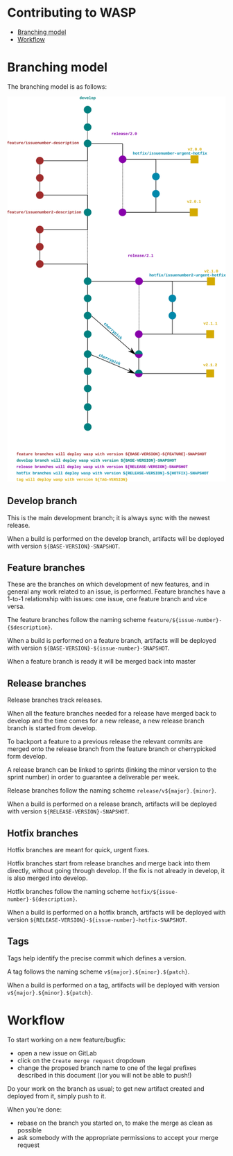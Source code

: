 # Contributing to WASP

* [Branching model](#branching-model)
* [Workflow](#workflow)

# Branching model

The branching model is as follows:

![branching-model](documentation/images/wasp-branching-model.png)

## Develop branch
This is the main development branch; it is always sync with the newest release.

When a build is performed on the develop branch, artifacts will be deployed with version `${BASE-VERSION}-SNAPSHOT`.

## Feature branches
These are the branches on which development of new features, and in general any work related to an issue, is performed. Feature branches have a 1-to-1 relationship with issues: one issue, one feature branch and vice versa.

The feature branches follow the naming scheme `feature/${issue-number}-{$description}`.

When a build is performed on a feature branch, artifacts will be deployed with version `${BASE-VERSION}-${issue-number}-SNAPSHOT`.

When a feature branch is ready it will be merged back into master

## Release branches
Release branches track releases.

When all the feature branches needed for a release have merged back to develop and the time comes for a new release, a new release branch branch is started from develop.

To backport a feature to a previous release the relevant commits are merged onto the release branch from the feature branch or cherrypicked form develop.

A release branch can be linked to sprints (linking the minor version to the sprint number) in order to guarantee a deliverable per week.

Release branches follow the naming scheme `release/v${major}.{minor}`.

When a build is performed on a release branch, artifacts will be deployed with version `${RELEASE-VERSION}-SNAPSHOT`.

## Hotfix branches
Hotfix branches are meant for quick, urgent fixes.

Hotfix branches start from release branches and merge back into them directly, without going through develop. If the fix is not already in develop, it is also merged into develop.

Hotfix branches follow the naming scheme `hotfix/${issue-number}-${description}`.

When a build is performed on a hotfix branch, artifacts will be deployed with version `${RELEASE-VERSION}-${issue-number}-hotfix-SNAPSHOT`.

## Tags
Tags help identify the precise commit which defines a version.
 
A tag follows the naming scheme `v${major}.${minor}.${patch}`.

When a build is performed on a tag, artifacts will be deployed with version
`v${major}.${minor}.${patch}`.

# Workflow
To start working on a new feature/bugfix:
- open a new issue on GitLab
- click on the `Create merge request` dropdown
- change the proposed branch name to one of the legal prefixes described in this document ()or you will not be able to push!)

Do your work on the branch as usual; to get new artifact created and deployed from it, simply push to it.
 
When you're done:
- rebase on the branch you started on, to make the merge as clean as possible
- ask somebody with the appropriate permissions to accept your merge request